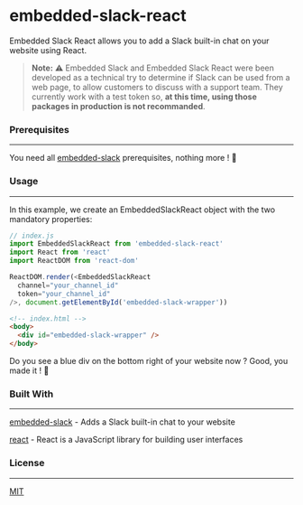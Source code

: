 # embedded-slack-react

Embedded Slack React allows you to add a Slack built-in chat on your website using React.

> **Note:** :warning:
> Embedded Slack and Embedded Slack React were been developed as a technical try to determine if Slack can be used from a web page, to allow customers to discuss with a support team. They currently work with a test token so, **at this time, using those packages in production is not recommanded**.

### Prerequisites

----------

You need all [embedded-slack](https://github.com/pacdiv/embedded-slack) prerequisites, nothing more ! :slightly_smiling_face:

### Usage

----------

In this example, we create an EmbeddedSlackReact object with the two mandatory properties:
```javascript
// index.js
import EmbeddedSlackReact from 'embedded-slack-react'
import React from 'react'
import ReactDOM from 'react-dom'

ReactDOM.render(<EmbeddedSlackReact
  channel="your_channel_id"
  token="your_channel_id"
/>, document.getElementById('embedded-slack-wrapper'))
```
```html
<!-- index.html -->
<body>
  <div id="embedded-slack-wrapper" />
</body>
```
Do you see a blue div on the bottom right of your website now ? Good, you made it ! :slightly_smiling_face:

### Built With

----------

[embedded-slack](https://github.com/pacdiv/embedded-slack) - Adds a Slack built-in chat to your website

[react](https://www.npmjs.com/package/react) - React is a JavaScript library for building user interfaces

### License

----------

[MIT](LICENSE.md)
